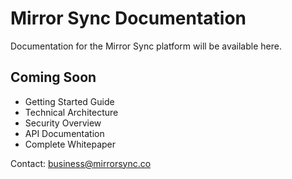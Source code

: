 # Mirror Sync Documentation

Documentation for the Mirror Sync platform will be available here.

## Coming Soon
- Getting Started Guide
- Technical Architecture
- Security Overview  
- API Documentation
- Complete Whitepaper

Contact: business@mirrorsync.co
